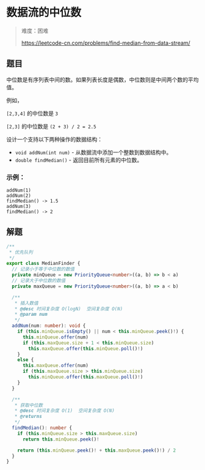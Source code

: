 # 数据流的中位数

> 难度：困难
>
> https://leetcode-cn.com/problems/find-median-from-data-stream/

## 题目

中位数是有序列表中间的数。如果列表长度是偶数，中位数则是中间两个数的平均值。

例如，

`[2,3,4]` 的中位数是 `3`

`[2,3]` 的中位数是 `(2 + 3) / 2 = 2.5`

设计一个支持以下两种操作的数据结构：

- `void addNum(int num)` - 从数据流中添加一个整数到数据结构中。
- `double findMedian()` - 返回目前所有元素的中位数。

### 示例：

```
addNum(1)
addNum(2)
findMedian() -> 1.5
addNum(3) 
findMedian() -> 2
```

## 解题

```ts
/**
 * 优先队列
 */
export class MedianFinder {
  // 记录小于等于中位数的数值
  private minQueue = new PriorityQueue<number>((a, b) => b < a)
  // 记录大于中位数的数值
  private maxQueue = new PriorityQueue<number>((a, b) => a < b)

  /**
   * 插入数值
   * @desc 时间复杂度 O(logN)  空间复杂度 O(N)
   * @param num
   */
  addNum(num: number): void {
    if (this.minQueue.isEmpty() || num < this.minQueue.peek()!) {
      this.minQueue.offer(num)
      if (this.maxQueue.size + 1 < this.minQueue.size)
        this.maxQueue.offer(this.minQueue.poll()!)
    }
    else {
      this.maxQueue.offer(num)
      if (this.maxQueue.size > this.minQueue.size)
        this.minQueue.offer(this.maxQueue.poll()!)
    }
  }

  /**
   * 获取中位数
   * @desc 时间复杂度 O(1)  空间复杂度 O(N)
   * @returns
   */
  findMedian(): number {
    if (this.minQueue.size > this.maxQueue.size)
      return this.minQueue.peek()!

    return (this.minQueue.peek()! + this.maxQueue.peek()!) / 2
  }
}
```